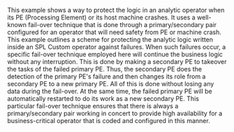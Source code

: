 This example shows a way to protect the logic in an analytic operator  when its PE (Processing Element) or its host machine crashes. It uses a well-known fail-over technique that is done through a primary/secondary pair configured for an operator that will need safety from PE or machine crash. This example outlines a scheme for protecting the analytic logic written inside an SPL Custom operator against failures. When such failures occur, a specific fail-over technique employed here will continue the business logic without any interruption. This is done by making a secondary PE to takeover the tasks of the failed primary PE. Thus, the secondary PE does the detection of the primary PE's failure and then changes its role from a secondary PE to a new primary PE. All of this is done without losing any data during the fail-over. At the same time, the failed primary PE will be automatically restarted to do its work as a new secondary PE. This particular fail-over technique ensures that there is always a primary/secondary pair working in concert to provide high availability for a business-critical operator that is coded and configured in this manner.

